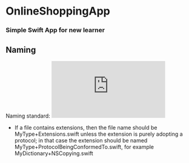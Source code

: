 # OnlineShoppingApp
### Simple Swift App for new learner

## Naming
Naming standard: ![](https://github.com/microsoft/swift-guide/blob/gh-pages/Naming.md)

- If a file contains extensions, then the file name should be MyType+Extensions.swift unless the extension is purely adopting a protocol; in that case the extension should be named MyType+ProtocolBeingConformedTo.swift, for example MyDictionary+NSCopying.swift


